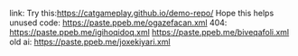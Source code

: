 link:
Try this:https://catgameplay.github.io/demo-repo/ Hope this helps
unused code:
https://paste.ppeb.me/ogazefacan.xml
404:
https://paste.ppeb.me/igihoqidoq.xml
https://paste.ppeb.me/biveqafoli.xml
old ai:
https://paste.ppeb.me/joxekiyari.xml
